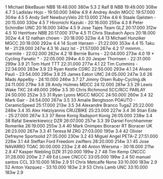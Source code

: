   1  Michael BikeBauer  NBB    18:48.000      380w    5.3
  2  Ralf B  NBB    19:49.000      308w    4.7
  3  Ladislav Hojo  -  19:50.000      346w    4.9
  4  Andrey Andin  MGCC    19:57.000      304w    4.5
  5  Andy Self  NewburyVelo    20:13.000      274w    4.6
  6  Staale Gjelsten  -  20:15.000      330w    4.5
  7  Hiromichi Kazuki  -  20:16.000      255w    4.3
  8  Peter Schindler  UNC    20:16.000      340w    4.5
  9  Jose Tajes  Team GLZ    20:17.000      312w    4.5
 10  HenHoev  NBB    20:17.000      317w    4.5
 11  Chris Staubach  Apcs    20:18.000      302w    4.4
 12  nathan chown  -  20:18.000      323w    4.4
 13  Michael Hunziker  MGCC    20:19.000      292w    4.4
 14  Scott Hansen  -  21:22.000      353w    4.4
 15  Taku M  -  21:29.000      247w    4.3
 16  Jazz Ist  -  21:57.000      267w    4.2
 17  mmmm... marmite  -  22:02.000      262w    4.2
 18  Bernie Burns  -  22:04.000      273w    4.0
 19  * Cycling Fanatic *  -  22:05.000      294w    4.0
 20  Jesper Thomsen  -  22:31.000      299w    3.9
 21  Tom Hunt  TTT    22:31.000      277w    4.1
 22  Tim Cummins  -  22:34.000      283w    3.9
 23  Ryan Kestle  CDRC    22:50.000      293w    4.1
 24  Alvaro Pauli  -  23:54.000      295w    3.8
 25  James Eaton  UNC    24:05.000      247w    3.6
 26  Mads Appelby  -  24:10.000      246w    3.7
 27  Jimmy Olsen  Ruby-Cycling.dk    24:11.000      279w    3.6
 28  Andy Holmes  MDCC    24:12.000      281w    3.5
 29  Lewis Wake  TKC    24:49.000      296w    3.5
 30  Chris Richmond SCC/RCC  PARLAY    24:50.000      252w    3.5
 31  Ryan Lyons MGCC  MGCC    24:50.000      260w    3.4
 32  Mark Gair  -  24:54.000      267w    3.5
 33  Amalie Bengtsson  POAUTO - CeramicSpeed    25:17.000      213w    3.5
 34  Alexandre Branco  TugaZ    25:22.000      248w    3.4
 35  Alex Hatziyannis  CRUZBIKE    25:23.000      227w    3.4
 36  Stian Eide  -  25:27.000      267w    3.3
 37  Rene Konig  Radsport Konig    26:05.000      238w    3.4
 38  Rafal Siewierkiewicz  DZR    26:07.000      257w    3.3
 39  Daniel Forchhammer  Romerike    26:19.000      255w    3.4
 40  Mark Onimpex Bioracer RT  Bioracer UK    26:23.000      267w    3.3
 41  Teresa M  ZRG    27:03.000      195w    3.4
 42  Olivier Defreyne  Sportsolid    27:35.000      230w    3.2
 43  Miguel Angel  PETA-Z    27:51.000      228w    3.1
 44  Steffan Ford  Freedom zwifters    28:20.000      214w    3.1
 45  Jose NAVARRO  TOAC    30:00.000      233w    2.8
 46  Anton Wiersma  -  30:16.000      211w    2.8
 47  Kasper Niebling  DZR    31:20.000      199w    2.7
 48  Tim Kemp  CNCCC    31:28.000      200w    2.7
 49  Ed Lowe  CNCCC    33:05.000      199w    2.4
 50  manuel santos  CCL    33:10.000      183w    2.9
 51  Chris Metcalfe  None    33:10.000      183w    2.9
 52  Anton Vazquez  -  33:10.000      183w    2.9
 53  Chris Lamb  UNC    33:10.000      183w    2.9
